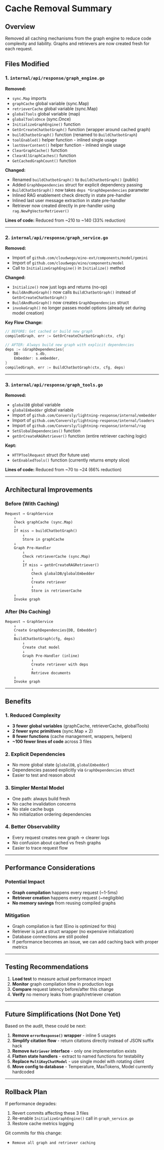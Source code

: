 # Cache Removal Summary

## Overview
Removed all caching mechanisms from the graph engine to reduce code complexity and liability. Graphs and retrievers are now created fresh for each request.

## Files Modified

### 1. `internal/api/response/graph_engine.go`
**Removed:**
- `sync.Map` imports
- `graphCache` global variable (sync.Map)
- `retrieverCache` global variable (sync.Map)
- `globalTools` global variable (map)
- `globalToolsOnce` (sync.Once)
- `InitializeGraphEngine()` function
- `GetOrCreateChatbotGraph()` function (wrapper around cached graph)
- `buildChatbotGraph()` function (renamed to `BuildChatbotGraph`)
- `toolEnabled()` helper function - inlined single usage
- `lastUserContent()` helper function - inlined single usage
- `ClearGraphCache()` function
- `ClearAllGraphCaches()` function
- `GetCachedGraphCount()` function

**Changed:**
- Renamed `buildChatbotGraph()` to `BuildChatbotGraph()` (public)
- Added `GraphDependencies` struct for explicit dependency passing
- `BuildChatbotGraph()` now takes `deps *GraphDependencies` parameter
- Inlined RAG enablement check directly in state pre-handler
- Inlined last user message extraction in state pre-handler
- Retriever now created directly in pre-handler using `rag.NewPgVectorRetriever()`

**Lines of code:** Reduced from ~210 to ~140 (33% reduction)

---

### 2. `internal/api/response/graph_service.go`
**Removed:**
- Import of `github.com/cloudwego/eino-ext/components/model/gemini`
- Import of `github.com/cloudwego/eino/components/model`
- Call to `InitializeGraphEngine()` in `Initialize()` method

**Changed:**
- `Initialize()` now just logs and returns (no-op)
- `BuildAndRunGraph()` now calls `BuildChatbotGraph()` instead of `GetOrCreateChatbotGraph()`
- `BuildAndRunGraph()` now creates `GraphDependencies` struct
- `invokeGraph()` no longer passes model options (already set during model creation)

**Key Flow Change:**
```go
// BEFORE: Get cached or build new graph
compiledGraph, err := GetOrCreateChatbotGraph(ctx, cfg)

// AFTER: Always build new graph with explicit dependencies
deps := &GraphDependencies{
    DB:       s.db,
    Embedder: s.embedder,
}
compiledGraph, err := BuildChatbotGraph(ctx, cfg, deps)
```

---

### 3. `internal/api/response/graph_tools.go`
**Removed:**
- `globalDB` global variable
- `globalEmbedder` global variable
- Import of `github.com/Conversly/lightning-response/internal/embedder`
- Import of `github.com/Conversly/lightning-response/internal/loaders`
- Import of `github.com/Conversly/lightning-response/internal/rag`
- `SetGlobalDependencies()` function
- `getOrCreateRAGRetriever()` function (entire retriever caching logic)

**Kept:**
- `HTTPToolRequest` struct (for future use)
- `GetEnabledTools()` function (currently returns empty slice)

**Lines of code:** Reduced from ~70 to ~24 (66% reduction)

---

## Architectural Improvements

### Before (With Caching)
```
Request → GraphService
    ↓
    Check graphCache (sync.Map)
    ↓
    If miss → buildChatbotGraph()
        ↓
        Store in graphCache
    ↓
    Graph Pre-Handler
        ↓
        Check retrieverCache (sync.Map)
        ↓
        If miss → getOrCreateRAGRetriever()
            ↓
            Check globalDB/globalEmbedder
            ↓
            Create retriever
            ↓
            Store in retrieverCache
    ↓
    Invoke graph
```

### After (No Caching)
```
Request → GraphService
    ↓
    Create GraphDependencies{DB, Embedder}
    ↓
    BuildChatbotGraph(cfg, deps)
        ↓
        Create chat model
        ↓
        Graph Pre-Handler (inline)
            ↓
            Create retriever with deps
            ↓
            Retrieve documents
    ↓
    Invoke graph
```

---

## Benefits

### 1. **Reduced Complexity**
- **3 fewer global variables** (graphCache, retrieverCache, globalTools)
- **2 fewer sync primitives** (sync.Map × 2)
- **8 fewer functions** (cache management, wrappers, helpers)
- **~100 fewer lines of code** across 3 files

### 2. **Explicit Dependencies**
- No more global state (`globalDB`, `globalEmbedder`)
- Dependencies passed explicitly via `GraphDependencies` struct
- Easier to test and reason about

### 3. **Simpler Mental Model**
- One path: always build fresh
- No cache invalidation concerns
- No stale cache bugs
- No initialization ordering dependencies

### 4. **Better Observability**
- Every request creates new graph → clearer logs
- No confusion about cached vs fresh graphs
- Easier to trace request flow

---

## Performance Considerations

### Potential Impact
- **Graph compilation** happens every request (~1-5ms)
- **Retriever creation** happens every request (~negligible)
- **No memory savings** from reusing compiled graphs

### Mitigation
- Graph compilation is fast (Eino is optimized for this)
- Retriever is just a struct wrapper (no expensive initialization)
- Database connections are still pooled
- If performance becomes an issue, we can add caching back with proper metrics

---

## Testing Recommendations

1. **Load test** to measure actual performance impact
2. **Monitor** graph compilation time in production logs
3. **Compare** request latency before/after this change
4. **Verify** no memory leaks from graph/retriever creation

---

## Future Simplifications (Not Done Yet)

Based on the audit, these could be next:

1. **Remove `errorResponse()` wrapper** - inline 5 usages
2. **Simplify citation flow** - return citations directly instead of JSON suffix hack
3. **Remove `Retriever` interface** - only one implementation exists
4. **Flatten state handlers** - extract to named functions for testability
5. **Replace `MultiKeyChatModel`** - use single model with rotating client
6. **Move config to database** - Temperature, MaxTokens, Model currently hardcoded

---

## Rollback Plan

If performance degrades:
1. Revert commits affecting these 3 files
2. Re-enable `InitializeGraphEngine()` call in `graph_service.go`
3. Restore cache metrics logging

Git commits for this change:
- `Remove all graph and retriever caching`
